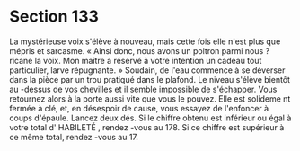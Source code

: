# Section 133

La mystérieuse voix s'élève à nouveau, mais cette fois elle n'est plus que mépris et
sarcasme. «  Ainsi donc, nous avons un poltron parmi nous  ? ricane la voix. Mon maître a
réservé à votre intention un cadeau tout particulier, larve répugnante.  » Soudain, de l'eau
commence à se déverser dans la pièce par un trou pratiqué dans le plafond. Le niveau
s'élève bientôt au -dessus de vos chevilles et il semble impossible de s'échapper. Vous
retournez alors à la porte aussi vite que vous le pouvez. Elle est solideme nt fermée à clé,
et, en désespoir de cause, vous essayez de l'enfoncer à coups d'épaule. Lancez deux dés.
Si le chiffre obtenu est inférieur ou égal à votre total d' HABILETÉ , rendez -vous au 178. Si ce
chiffre est supérieur à ce même total, rendez -vous au 17.